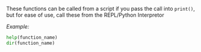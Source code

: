 These functions can be called from a script if you pass the call into `print()`, but for ease of use, call these from the REPL/Python Interpretor

_Example:_
```py
help(function_name)
dir(function_name)
```